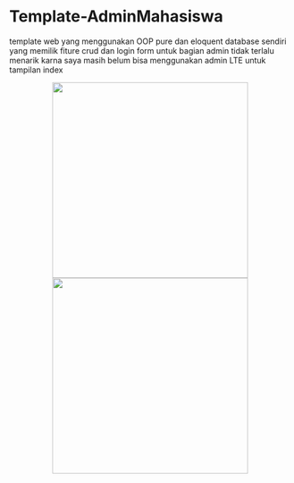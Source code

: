 # Template-AdminMahasiswa
template web yang menggunakan OOP pure dan eloquent database sendiri yang memilik fiture crud dan login form
untuk bagian admin tidak terlalu menarik karna saya masih belum bisa menggunakan admin LTE
untuk tampilan index

<p align="center">
  <img src="http://i64.tinypic.com/20zwdxx.png" width="350"/>
  <img src="http://i64.tinypic.com/20zwdxx.png" width="350"/>
</p>
